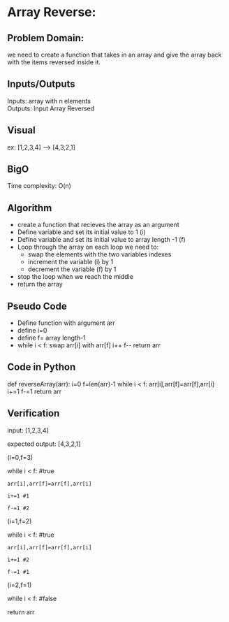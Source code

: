 # Array Reverse:

## Problem Domain:
we need to create a function that takes in an array and give the array back with the items reversed inside it.

## Inputs/Outputs
Inputs: array with n elements  
Outputs: Input Array Reversed  

## Visual
ex: [1,2,3,4] -->  [4,3,2,1]

## BigO
Time complexity: O(n)

## Algorithm
- create a function that recieves the array as an argument
- Define variable and set its initial value to 1 (i)
- Define variable and set its initial value to array length -1 (f)
- Loop through the array
  on each loop we need to:
  - swap the elements with the two variables indexes
  - increment the variable (i) by 1
  - decrement the variable (f) by 1
- stop the loop when we reach the middle
- return the array

## Pseudo Code
- Define function with argument arr
- define i=0
- define f=  array length-1
- while i < f: swap arr[i] with arr[f] 
            i++
            f--
        return arr

## Code in Python
def reverseArray(arr):
i=0
f=len(arr)-1
while i < f:
    arr[i],arr[f]=arr[f],arr[i]
    i+=1
    f-=1
return arr

## Verification
input: [1,2,3,4] 

expected output: [4,3,2,1]

(i=0,f=3)

while i < f:   #true

    arr[i],arr[f]=arr[f],arr[i]

<!--     1,4 = 4,1      -->

    i+=1 #1

    f-=1 #2

(i=1,f=2)

while i < f:   #true

    arr[i],arr[f]=arr[f],arr[i]

<!--     2,3 = 3,2      -->

    i+=1 #2

    f-=1 #1

(i=2,f=1)

while i < f:   #false

return arr